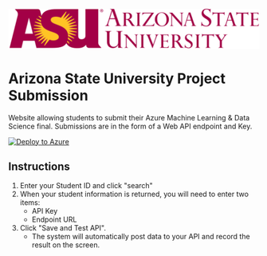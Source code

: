 ![ASU Logo](/ASUProjectSubmission/wwwroot/images/asu_logo_2.png)
# Arizona State University Project Submission
Website allowing students to submit their Azure Machine Learning & Data Science final. Submissions are in the form of a Web API endpoint and Key.  

[![Deploy to Azure](http://azuredeploy.net/deploybutton.png)](https://azuredeploy.net/)

## Instructions

1. Enter your Student ID and click "search"
2. When your student information is returned, you will need to enter two items:
    * API Key 
    * Endpoint URL
3. Click "Save and Test API". 
    * The system will automatically post data to your API and record the result on the screen. 
